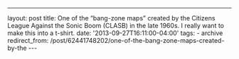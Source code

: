 ---
layout: post 
title: One of the “bang-zone maps” created by the Citizens League Against the Sonic Boom (CLASB) in the late 1960s. I really want to make this into a t-shirt. 
date: '2013-09-27T16:11:00-04:00' 
tags: - archive 
redirect_from: /post/62441748202/one-of-the-bang-zone-maps-created-by-the 
--- []()
